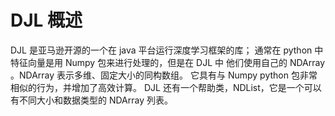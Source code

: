# DJL 概述
DJL 是亚马逊开源的一个在 java 平台运行深度学习框架的库；
通常在 python 中特征向量是用 Numpy 包来进行处理的，但是在 DJL 中
他们使用自己的 NDArray 。NDArray 表示多维、固定大小的同构数组。
它具有与 Numpy python 包非常相似的行为，并增加了高效计算。
DJL 还有一个帮助类，NDList，它是一个可以有不同大小和数据类型的 NDArray 列表。
